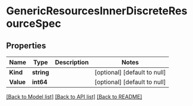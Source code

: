 # GenericResourcesInnerDiscreteResourceSpec

## Properties
Name | Type | Description | Notes
------------ | ------------- | ------------- | -------------
**Kind** | **string** |  | [optional] [default to null]
**Value** | **int64** |  | [optional] [default to null]

[[Back to Model list]](../README.md#documentation-for-models) [[Back to API list]](../README.md#documentation-for-api-endpoints) [[Back to README]](../README.md)


